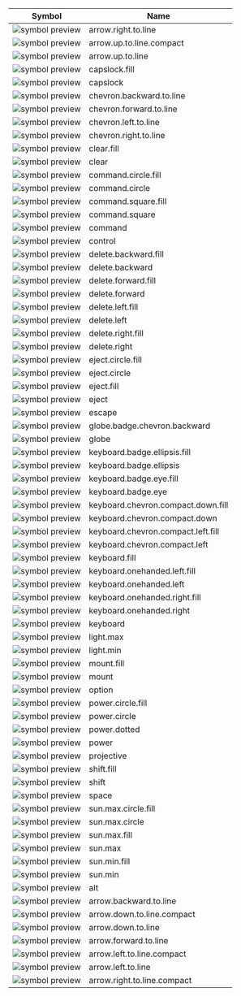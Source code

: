 Symbol | Name |
--- |--- |
![symbol preview](<../svg/Monochrome=arrow.right.to.line.svg>) | arrow.right.to.line | 
![symbol preview](<../svg/Monochrome=arrow.up.to.line.compact.svg>) | arrow.up.to.line.compact | 
![symbol preview](<../svg/Monochrome=arrow.up.to.line.svg>) | arrow.up.to.line | 
![symbol preview](<../svg/Monochrome=capslock.fill.svg>) | capslock.fill | 
![symbol preview](<../svg/Monochrome=capslock.svg>) | capslock | 
![symbol preview](<../svg/Monochrome=chevron.backward.to.line.svg>) | chevron.backward.to.line | 
![symbol preview](<../svg/Monochrome=chevron.forward.to.line.svg>) | chevron.forward.to.line | 
![symbol preview](<../svg/Monochrome=chevron.left.to.line.svg>) | chevron.left.to.line | 
![symbol preview](<../svg/Monochrome=chevron.right.to.line.svg>) | chevron.right.to.line | 
![symbol preview](<../svg/Monochrome=clear.fill.svg>) | clear.fill | 
![symbol preview](<../svg/Monochrome=clear.svg>) | clear | 
![symbol preview](<../svg/Monochrome=command.circle.fill.svg>) | command.circle.fill | 
![symbol preview](<../svg/Monochrome=command.circle.svg>) | command.circle | 
![symbol preview](<../svg/Monochrome=command.square.fill.svg>) | command.square.fill | 
![symbol preview](<../svg/Monochrome=command.square.svg>) | command.square | 
![symbol preview](<../svg/Monochrome=command.svg>) | command | 
![symbol preview](<../svg/Monochrome=control.svg>) | control | 
![symbol preview](<../svg/Monochrome=delete.backward.fill.svg>) | delete.backward.fill | 
![symbol preview](<../svg/Monochrome=delete.backward.svg>) | delete.backward | 
![symbol preview](<../svg/Monochrome=delete.forward.fill.svg>) | delete.forward.fill | 
![symbol preview](<../svg/Monochrome=delete.forward.svg>) | delete.forward | 
![symbol preview](<../svg/Monochrome=delete.left.fill.svg>) | delete.left.fill | 
![symbol preview](<../svg/Monochrome=delete.left.svg>) | delete.left | 
![symbol preview](<../svg/Monochrome=delete.right.fill.svg>) | delete.right.fill | 
![symbol preview](<../svg/Monochrome=delete.right.svg>) | delete.right | 
![symbol preview](<../svg/Monochrome=eject.circle.fill.svg>) | eject.circle.fill | 
![symbol preview](<../svg/Monochrome=eject.circle.svg>) | eject.circle | 
![symbol preview](<../svg/Monochrome=eject.fill.svg>) | eject.fill | 
![symbol preview](<../svg/Monochrome=eject.svg>) | eject | 
![symbol preview](<../svg/Monochrome=escape.svg>) | escape | 
![symbol preview](<../svg/Monochrome=globe.badge.chevron.backward.svg>) | globe.badge.chevron.backward | 
![symbol preview](<../svg/Monochrome=globe.svg>) | globe | 
![symbol preview](<../svg/Monochrome=keyboard.badge.ellipsis.fill.svg>) | keyboard.badge.ellipsis.fill | 
![symbol preview](<../svg/Monochrome=keyboard.badge.ellipsis.svg>) | keyboard.badge.ellipsis | 
![symbol preview](<../svg/Monochrome=keyboard.badge.eye.fill.svg>) | keyboard.badge.eye.fill | 
![symbol preview](<../svg/Monochrome=keyboard.badge.eye.svg>) | keyboard.badge.eye | 
![symbol preview](<../svg/Monochrome=keyboard.chevron.compact.down.fill.svg>) | keyboard.chevron.compact.down.fill | 
![symbol preview](<../svg/Monochrome=keyboard.chevron.compact.down.svg>) | keyboard.chevron.compact.down | 
![symbol preview](<../svg/Monochrome=keyboard.chevron.compact.left.fill.svg>) | keyboard.chevron.compact.left.fill | 
![symbol preview](<../svg/Monochrome=keyboard.chevron.compact.left.svg>) | keyboard.chevron.compact.left | 
![symbol preview](<../svg/Monochrome=keyboard.fill.svg>) | keyboard.fill | 
![symbol preview](<../svg/Monochrome=keyboard.onehanded.left.fill.svg>) | keyboard.onehanded.left.fill | 
![symbol preview](<../svg/Monochrome=keyboard.onehanded.left.svg>) | keyboard.onehanded.left | 
![symbol preview](<../svg/Monochrome=keyboard.onehanded.right.fill.svg>) | keyboard.onehanded.right.fill | 
![symbol preview](<../svg/Monochrome=keyboard.onehanded.right.svg>) | keyboard.onehanded.right | 
![symbol preview](<../svg/Monochrome=keyboard.svg>) | keyboard | 
![symbol preview](<../svg/Monochrome=light.max.svg>) | light.max | 
![symbol preview](<../svg/Monochrome=light.min.svg>) | light.min | 
![symbol preview](<../svg/Monochrome=mount.fill.svg>) | mount.fill | 
![symbol preview](<../svg/Monochrome=mount.svg>) | mount | 
![symbol preview](<../svg/Monochrome=option.svg>) | option | 
![symbol preview](<../svg/Monochrome=power.circle.fill.svg>) | power.circle.fill | 
![symbol preview](<../svg/Monochrome=power.circle.svg>) | power.circle | 
![symbol preview](<../svg/Monochrome=power.dotted.svg>) | power.dotted | 
![symbol preview](<../svg/Monochrome=power.svg>) | power | 
![symbol preview](<../svg/Monochrome=projective.svg>) | projective | 
![symbol preview](<../svg/Monochrome=shift.fill.svg>) | shift.fill | 
![symbol preview](<../svg/Monochrome=shift.svg>) | shift | 
![symbol preview](<../svg/Monochrome=space.svg>) | space | 
![symbol preview](<../svg/Monochrome=sun.max.circle.fill.svg>) | sun.max.circle.fill | 
![symbol preview](<../svg/Monochrome=sun.max.circle.svg>) | sun.max.circle | 
![symbol preview](<../svg/Monochrome=sun.max.fill.svg>) | sun.max.fill | 
![symbol preview](<../svg/Monochrome=sun.max.svg>) | sun.max | 
![symbol preview](<../svg/Monochrome=sun.min.fill.svg>) | sun.min.fill | 
![symbol preview](<../svg/Monochrome=sun.min.svg>) | sun.min | 
![symbol preview](<../svg/Monochrome=alt.svg>) | alt | 
![symbol preview](<../svg/Monochrome=arrow.backward.to.line.svg>) | arrow.backward.to.line | 
![symbol preview](<../svg/Monochrome=arrow.down.to.line.compact.svg>) | arrow.down.to.line.compact | 
![symbol preview](<../svg/Monochrome=arrow.down.to.line.svg>) | arrow.down.to.line | 
![symbol preview](<../svg/Monochrome=arrow.forward.to.line.svg>) | arrow.forward.to.line | 
![symbol preview](<../svg/Monochrome=arrow.left.to.line.compact.svg>) | arrow.left.to.line.compact | 
![symbol preview](<../svg/Monochrome=arrow.left.to.line.svg>) | arrow.left.to.line | 
![symbol preview](<../svg/Monochrome=arrow.right.to.line.compact.svg>) | arrow.right.to.line.compact|